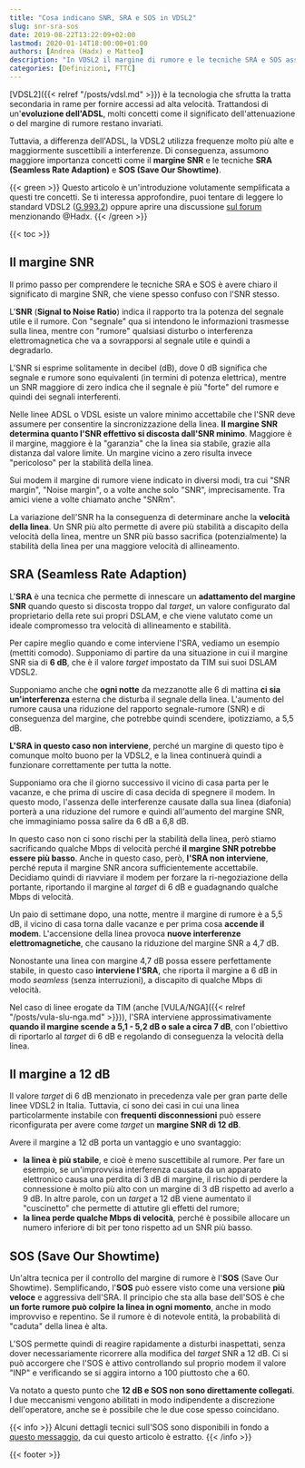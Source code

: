 ```yaml
---
title: "Cosa indicano SNR, SRA e SOS in VDSL2"
slug: snr-sra-sos
date: 2019-08-22T13:22:09+02:00
lastmod: 2020-01-14T18:00:00+01:00
authors: [Andrea (Hadx) e Matteo]
description: "In VDSL2 il margine di rumore e le tecniche SRA e SOS assumono maggiore importanza. Una spiegazione semplificata del loro significato."
categories: [Definizioni, FTTC]
---
```


[VDSL2]({{< relref "/posts/vdsl.md" >}}) è la tecnologia che sfrutta la tratta secondaria in rame per fornire accessi ad alta velocità. Trattandosi di un'**evoluzione dell'ADSL**, molti concetti come il significato dell'attenuazione o del margine di rumore restano invariati.

Tuttavia, a differenza dell'ADSL, la VDSL2 utilizza frequenze molto più alte e maggiormente suscettibili a interferenze. Di conseguenza, assumono maggiore importanza concetti come il **margine SNR** e le tecniche **SRA (Seamless Rate Adaption)** e **SOS (Save Our Showtime)**.

{{< green >}}
Questo articolo è un'introduzione volutamente semplificata a questi tre concetti. Se ti interessa approfondire, puoi tentare di leggere lo standard VDSL2 ([G.993.2](https://www.itu.int/rec/T-REC-G.993.2)) oppure aprire una discussione [sul forum](https://forum.fibra.click) menzionando @Hadx.
{{< /green >}}

{{< toc >}}

## Il margine SNR

Il primo passo per comprendere le tecniche SRA e SOS è avere chiaro il significato di margine SNR, che viene spesso confuso con l'SNR stesso.

L'**SNR** (**Signal to Noise Ratio**) indica il rapporto tra la potenza del segnale utile e il rumore. Con "segnale" qua si intendono le informazioni trasmesse sulla linea, mentre con "rumore" qualsiasi disturbo o interferenza elettromagnetica che va a sovrapporsi al segnale utile e quindi a degradarlo.

L'SNR si esprime solitamente in decibel (dB), dove 0 dB significa che segnale e rumore sono equivalenti (in termini di potenza elettrica), mentre un SNR maggiore di zero indica che il segnale è più "forte" del rumore e quindi dei segnali interferenti.

Nelle linee ADSL o VDSL esiste un valore minimo accettabile che l'SNR deve assumere per consentire la sincronizzazione della linea. **Il margine SNR determina quanto l'SNR effettivo si discosta dall'SNR minimo**. Maggiore è il margine, maggiore è la "garanzia" che la linea sia stabile, grazie alla distanza dal valore limite. Un margine vicino a zero risulta invece "pericoloso" per la stabilità della linea.

Sui modem il margine di rumore viene indicato in diversi modi, tra cui "SNR margin", "Noise margin", o a volte anche solo "SNR", imprecisamente. Tra amici viene a volte chiamato anche "SNRm".

La variazione dell'SNR ha la conseguenza di determinare anche la **velocità della linea**. Un SNR più alto permette di avere più stabilità a discapito della velocità della linea, mentre un SNR più basso sacrifica (potenzialmente) la stabilità della linea per una maggiore velocità di allineamento.

## SRA (Seamless Rate Adaption)

L'**SRA** è una tecnica che permette di innescare un **adattamento del margine SNR** quando questo si discosta troppo dal _target_, un valore configurato dal proprietario della rete sui propri DSLAM, e che viene valutato come un ideale compromesso tra velocità di allineamento e stabilità.

Per capire meglio quando e come interviene l'SRA, vediamo un esempio (mettiti comodo). Supponiamo di partire da una situazione in cui il margine SNR sia di **6 dB**, che è il valore _target_ impostato da TIM sui suoi DSLAM VDSL2.

Supponiamo anche che **ogni notte** da mezzanotte alle 6 di mattina **ci sia un'interferenza** esterna che disturba il segnale della linea. L'aumento del rumore causa una riduzione del rapporto segnale-rumore (SNR) e di conseguenza del margine, che potrebbe quindi scendere, ipotizziamo, a 5,5 dB.

**L'SRA in questo caso non interviene**, perché un margine di questo tipo è comunque molto buono per la VDSL2, e la linea continuerà quindi a funzionare correttamente per tutta la notte.

Supponiamo ora che il giorno successivo il vicino di casa parta per le vacanze, e che prima di uscire di casa decida di spegnere il modem. In questo modo, l'assenza delle interferenze causate dalla sua linea (diafonia) porterà a una riduzione del rumore e quindi all'aumento del margine SNR, che immaginiamo possa salire da 6 dB a 6,8 dB.

In questo caso non ci sono rischi per la stabilità della linea, però stiamo sacrificando qualche Mbps di velocità perché **il margine SNR potrebbe essere più basso**. Anche in questo caso, però, **l'SRA non interviene**, perché reputa il margine SNR ancora sufficientemente accettabile. Decidiamo quindi di riavviare il modem per forzare la ri-negoziazione della portante, riportando il margine al _target_ di 6 dB e guadagnando qualche Mbps di velocità.

Un paio di settimane dopo, una notte, mentre il margine di rumore è a 5,5 dB, il vicino di casa torna dalle vacanze e per prima cosa **accende il modem**. L'accensione della linea provoca **nuove interferenze elettromagnetiche**, che causano la riduzione del margine SNR a 4,7 dB.

Nonostante una linea con margine 4,7 dB possa essere perfettamente stabile, in questo caso **interviene l'SRA**, che riporta il margine a 6 dB in modo _seamless_ (senza interruzioni), a discapito di qualche Mbps di velocità.

Nel caso di linee erogate da TIM (anche [VULA/NGA]({{< relref "/posts/vula-slu-nga.md" >}})), l'SRA interviene approssimativamente **quando il margine scende a 5,1 - 5,2 dB o sale a circa 7 dB**, con l'obiettivo di riportarlo al _target_ di 6 dB e regolando di conseguenza la velocità della linea.

## Il margine a 12 dB

Il valore _target_ di 6 dB menzionato in precedenza vale per gran parte delle linee VDSL2 in Italia. Tuttavia, ci sono dei casi in cui una linea particolarmente instabile con **frequenti disconnessioni** può essere riconfigurata per avere come _target_ un **margine SNR di 12 dB**.

Avere il margine a 12 dB porta un vantaggio e uno svantaggio:

- **la linea è più stabile**, e cioè è meno suscettibile al rumore. Per fare un esempio, se un'improvvisa interferenza causata da un apparato elettronico causa una perdita di 3 dB di margine, il rischio di perdere la connessione è molto più alto con un margine di 3 dB rispetto ad averlo a 9 dB. In altre parole, con un _target_ a 12 dB viene aumentato il "cuscinetto" che permette di attutire gli effetti del rumore;
- **la linea perde qualche Mbps di velocità**, perché è possibile allocare un numero inferiore di bit per tono rispetto ad un SNR più basso.

## SOS (Save Our Showtime)

Un'altra tecnica per il controllo del margine di rumore è l'**SOS** (Save Our Showtime). Semplificando, l'**SOS** può essere visto come una versione **più veloce** e aggressiva dell'SRA. Il principio che sta alla base dell'SOS è che **un forte rumore può colpire la linea in ogni momento**, anche in modo improvviso e repentino. Se il rumore è di notevole entità, la probabilità di "caduta" della linea è alta.

L'SOS permette quindi di reagire rapidamente a disturbi inaspettati, senza dover necessariamente ricorrere alla modifica del _target_ SNR a 12 dB. Ci si può accorgere che l'SOS è attivo controllando sul proprio modem il valore "INP" e verificando se si aggira intorno a 100 piuttosto che a 60.

Va notato a questo punto che **12 dB e SOS non sono direttamente collegati**. I due meccanismi vengono abilitati in modo indipendente a discrezione dell'operatore, anche se è possibile che le due cose spesso coincidano.

{{< info >}}
Alcuni dettagli tecnici sull'SOS sono disponibili in fondo a [questo messaggio](https://forum.fibra.click/d/3481-profilo-sos-e-seccature-varie/9), da cui questo articolo è estratto.
{{< /info >}}

{{< footer >}}
